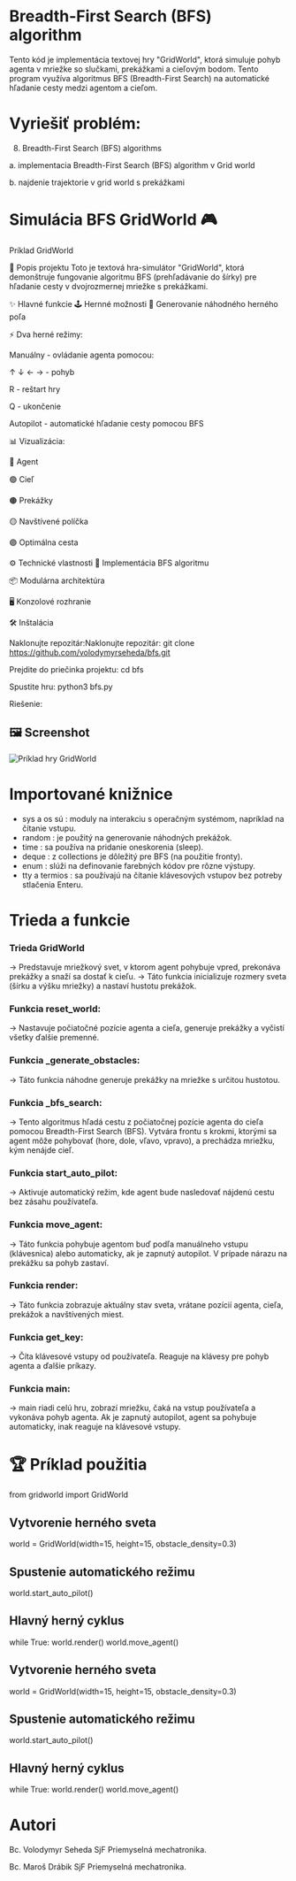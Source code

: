 # Breadth-First Search (BFS) algorithm

Tento kód je implementácia textovej hry "GridWorld", ktorá simuluje pohyb agenta v mriežke so slučkami, prekážkami a cieľovým bodom. Tento program využíva algoritmus BFS (Breadth-First Search) na automatické hľadanie cesty medzi agentom a cieľom.

# Vyriešiť problém:

8. Breadth-First Search (BFS) algorithms

a. implementacia Breadth-First Search (BFS) algorithm v Grid world

b. najdenie trajektorie v grid world s prekážkami


# Simulácia BFS GridWorld 🎮
Príklad GridWorld

📖 Popis projektu
Toto je textová hra-simulátor "GridWorld", ktorá demonštruje fungovanie algoritmu BFS (prehľadávanie do šírky) pre hľadanie cesty v dvojrozmernej mriežke s prekážkami.

✨ Hlavné funkcie
🕹️ Hernné možnosti
🎲 Generovanie náhodného herného poľa

⚡ Dva herné režimy:

Manuálny - ovládanie agenta pomocou:

↑ ↓ ← → - pohyb

R - reštart hry

Q - ukončenie

Autopilot - automatické hľadanie cesty pomocou BFS

📊 Vizualizácia:

🔵 Agent

🟢 Cieľ

🟤 Prekážky

🟡 Navštívené políčka

🟣 Optimálna cesta

⚙️ Technické vlastnosti
🧠 Implementácia BFS algoritmu

📦 Modulárna architektúra

🖥️ Konzolové rozhranie

🛠️ Inštalácia

Naklonujte repozitár:Naklonujte repozitár:
git clone https://github.com/volodymyrseheda/bfs.git

Prejdite do priečinka projektu:
cd bfs

Spustite hru:
python3 bfs.py

Riešenie:

## 🖼️ Screenshot

![Príklad hry GridWorld](foto/image1.png)

# Importované knižnice

- sys a os sú : moduly na interakciu s operačným systémom, napríklad na čítanie vstupu.
- random : je použitý na generovanie náhodných prekážok.
- time : sa používa na pridanie oneskorenia (sleep).
- deque : z collections je dôležitý pre BFS (na použitie fronty).
- enum : slúži na definovanie farebných kódov pre rôzne výstupy.
- tty a termios : sa používajú na čítanie klávesových vstupov bez potreby stlačenia Enteru.

# Trieda a funkcie

### Trieda GridWorld 
-> Predstavuje mriežkový svet, v ktorom agent pohybuje vpred, prekonáva prekážky a snaží sa dostať k cieľu.
-> Táto funkcia inicializuje rozmery sveta (šírku a výšku mriežky) a nastaví hustotu prekážok.

### Funkcia reset_world:
-> Nastavuje počiatočné pozície agenta a cieľa, generuje prekážky a vyčistí všetky ďalšie premenné.

### Funkcia _generate_obstacles:
-> Táto funkcia náhodne generuje prekážky na mriežke s určitou hustotou.

### Funkcia _bfs_search:
-> Tento algoritmus hľadá cestu z počiatočnej pozície agenta do cieľa pomocou Breadth-First Search (BFS). Vytvára frontu s krokmi, ktorými sa agent môže pohybovať (hore, dole, vľavo, vpravo), a prechádza mriežku, kým nenájde cieľ.

### Funkcia start_auto_pilot:
-> Aktivuje automatický režim, kde agent bude nasledovať nájdenú cestu bez zásahu používateľa.

### Funkcia move_agent:
-> Táto funkcia pohybuje agentom buď podľa manuálneho vstupu (klávesnica) alebo automaticky, ak je zapnutý autopilot. V prípade nárazu na prekážku sa pohyb zastaví.

### Funkcia render:
-> Táto funkcia zobrazuje aktuálny stav sveta, vrátane pozícií agenta, cieľa, prekážok a navštívených miest.

### Funkcia get_key:
-> Číta klávesové vstupy od používateľa. Reaguje na klávesy pre pohyb agenta a ďalšie príkazy.

### Funkcia main:
-> main riadi celú hru, zobrazí mriežku, čaká na vstup používateľa a vykonáva pohyb agenta. Ak je zapnutý autopilot, agent sa pohybuje automaticky, inak reaguje na klávesové vstupy.

# 🏆 Príklad použitia
from gridworld import GridWorld

## Vytvorenie herného sveta
world = GridWorld(width=15, height=15, obstacle_density=0.3)

## Spustenie automatického režimu
world.start_auto_pilot()

## Hlavný herný cyklus
while True:
    world.render()
    world.move_agent()

## Vytvorenie herného sveta
world = GridWorld(width=15, height=15, obstacle_density=0.3)

## Spustenie automatického režimu
world.start_auto_pilot()

## Hlavný herný cyklus
while True:
    world.render()
    world.move_agent()

# Autori 

Bc. Volodymyr Seheda	SjF	Priemyselná mechatronika.

Bc. Maroš Drábik	    SjF	Priemyselná mechatronika.	




